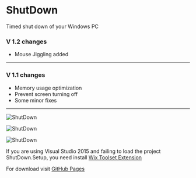 # ShutDown
Timed shut down of your Windows PC

### V 1.2 changes

- Mouse Jiggling added

---

### V 1.1 changes

- Memory usage optimization
- Prevent screen turning off
- Some minor fixes

---

![ShutDown](http://stanac.github.io/shutdown/images/ss-101-1.png)

![ShutDown](http://stanac.github.io/shutdown/images/ss-101-2.png)

![ShutDown](http://stanac.github.io/shutdown/images/ss-101-3.png)

If you are using Visual Studio 2015 and failing to load the project ShutDown.Setup, you need install [Wix Toolset Extension](https://marketplace.visualstudio.com/items?itemName=RobMensching.WixToolsetVisualStudio2015Extension)

For download visit [GitHub Pages](http://stanac.github.io/shutdown/) 
